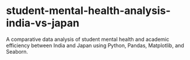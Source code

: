 # student-mental-health-analysis-india-vs-japan
A comparative data analysis of student mental health and academic efficiency between India and Japan using Python, Pandas, Matplotlib, and Seaborn.
